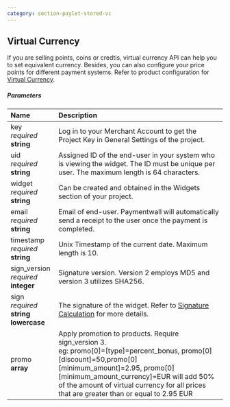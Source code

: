 ```yaml
---
category: section-paylet-stored-vc
---
```

## Virtual Currency

If you are selling points, coins or credtis, virtual currency API can help you to set equivalent currency. Besides, you can also configure your price points for different payment systems. Refer to product configuration for [Virtual Currency](/payments/widget/virtual-currency).

##### Parameters

| Name | Description |
| :--|:--| 
|key<br> *required*<br> **string**| Log in to your Merchant Account to get the Project Key in General Settings of the project. |
|uid <br> *required*<br> **string**| Assigned ID of the end-user in your system who is viewing the widget. The ID must be unique per user. The maximum length is 64 characters.|
|widget <br> *required*<br> **string**| Can be created and obtained in the Widgets section of your project.|
|email <br> *required*<br> **string**| Email of end-user. Paymentwall will automatically send a receipt to the user once the payment is completed.|
|timestamp<br> *required*<br> **string**| Unix Timestamp of the current date. Maximum length is 10.|
|sign_version <br> *required*<br> **integer**| Signature version. Version 2 employs MD5 and version 3 utilizes SHA256.|
|sign <br> *required*<br> **string lowercase**| The signature of the widget. Refer to [Signature Calculation](/development/signature-calculation) for more details.|
|promo <br>  **array**| Apply promotion to products. Require sign_version 3. <br> eg: promo[0]=[type]=percent_bonus, promo[0][discount]=50,promo[0][minimum_amount]=2.95, promo[0][minimum_amount_currency]=EUR will add 50% of the amount of virtual currency for all prices that are greater than or equal to 2.95 EUR<br> |
